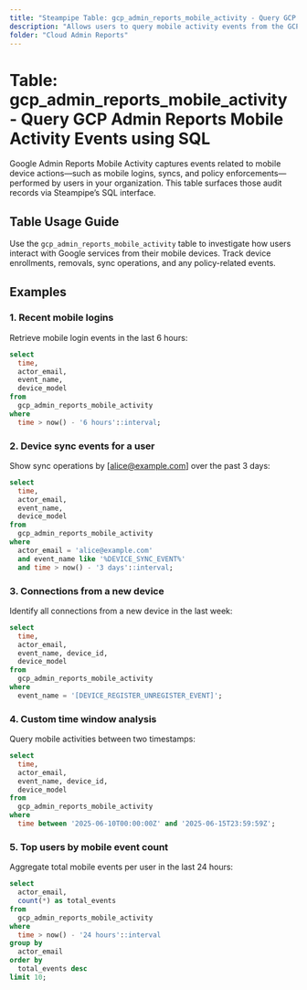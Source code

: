 ```yaml
---
title: "Steampipe Table: gcp_admin_reports_mobile_activity - Query GCP Admin Reports Mobile Activity Events using SQL"
description: "Allows users to query mobile activity events from the GCP Admin Reports API, providing insights into device usage and mobile access patterns."
folder: "Cloud Admin Reports"
---
```


# Table: gcp_admin_reports_mobile_activity - Query GCP Admin Reports Mobile Activity Events using SQL

Google Admin Reports Mobile Activity captures events related to mobile device actions—such as mobile logins, syncs, and policy enforcements—performed by users in your organization. This table surfaces those audit records via Steampipe’s SQL interface.

## Table Usage Guide

Use the `gcp_admin_reports_mobile_activity` table to investigate how users interact with Google services from their mobile devices. Track device enrollments, removals, sync operations, and any policy-related events.

## Examples

### 1. Recent mobile logins

Retrieve mobile login events in the last 6 hours:

```sql
select
  time,
  actor_email,
  event_name,
  device_model
from
  gcp_admin_reports_mobile_activity
where
  time > now() - '6 hours'::interval;
```

### 2. Device sync events for a user

Show sync operations by [alice@example.com] over the past 3 days:

```sql
select
  time,
  actor_email,
  event_name,
  device_model
from
  gcp_admin_reports_mobile_activity
where
  actor_email = 'alice@example.com'
  and event_name like '%DEVICE_SYNC_EVENT%'
  and time > now() - '3 days'::interval;
```

### 3. Connections from a new device

Identify all connections from a new device in the last week:

```sql
select
  time,
  actor_email,
  event_name, device_id,
  device_model
from
  gcp_admin_reports_mobile_activity
where
  event_name = '[DEVICE_REGISTER_UNREGISTER_EVENT]';
```

### 4. Custom time window analysis

Query mobile activities between two timestamps:

```sql
select
  time,
  actor_email,
  event_name, device_id,
  device_model
from
  gcp_admin_reports_mobile_activity
where
  time between '2025-06-10T00:00:00Z' and '2025-06-15T23:59:59Z';
```

### 5. Top users by mobile event count

Aggregate total mobile events per user in the last 24 hours:

```sql
select
  actor_email,
  count(*) as total_events
from
  gcp_admin_reports_mobile_activity
where
  time > now() - '24 hours'::interval
group by
  actor_email
order by
  total_events desc
limit 10;
```
